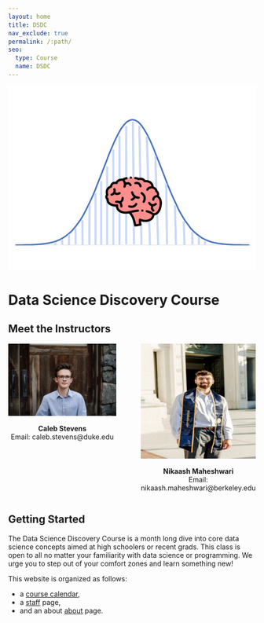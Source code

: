 ```yaml
---
layout: home
title: DSDC
nav_exclude: true
permalink: /:path/
seo:
  type: Course
  name: DSDC
---
```


![ScreenShot](/assets/images/logo.jpg)

# Data Science Discovery Course

## Meet the Instructors
<div style="display: flex; justify-content: center;">
  <div style="text-align: center; margin-right: 50px;">
    <img src="assets/images/caleb.jpg" width = "300"/>
    <p>
      <strong>Caleb Stevens</strong><br>
      Email: caleb.stevens@duke.edu
    </p>
  </div>
  
  <div style="text-align: center;">
    <img src="assets/images/nikaash.jpg" width = "300"/>
    <p>
      <strong>Nikaash Maheshwari</strong><br>
      Email: nikaash.maheshwari@berkeley.edu
    </p>
  </div>
</div> 


## Getting Started

The Data Science Discovery Course is a month long dive into core data science concepts aimed at high schoolers or recent grads. This class is open to all no matter your familiarity with data science or programming. We urge you to step out of your comfort zones and learn something new!

This website is organized as follows:

- a [course calendar](calendar.md),
- a [staff](staff.md) page,
- and an about [about](about.md) page.






